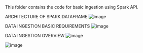 This folder contains the code for basic ingestion using Spark API.

ARCHITECTURE OF SPARK DATAFRAME
![image](https://github.com/ChandraliSarkar/PySpark-Personal-Project/assets/91789144/2c2efbcd-4bcc-43bb-9b0a-2bbd46fec5aa)

DATA INGESTION BASIC REQUIREMENTS
![image](https://github.com/ChandraliSarkar/PySpark-Personal-Project/assets/91789144/0b1f9a11-2464-432e-b415-69c6f806c615)

DATA INGESTION OVERVIEW
![image](https://github.com/ChandraliSarkar/PySpark-Personal-Project/assets/91789144/6c30d033-e8fe-4f9b-88f1-c3befaf6e31f)

![image](https://github.com/ChandraliSarkar/PySpark-Personal-Project/assets/91789144/8cfa9cde-3e8c-438c-9faf-94da94d5be23)




